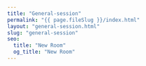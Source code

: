 ```yaml
---
title: "General-session"
permalink: "{{ page.fileSlug }}/index.html"
layout: "general-session.html"
slug: "general-session"
seo:
  title: "New Room"
  og_title: "New Room"
---
```


